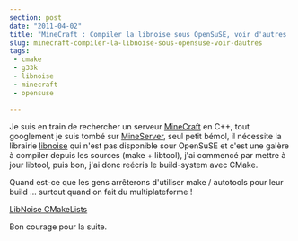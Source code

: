 ```yaml
---
section: post
date: "2011-04-02"
title: "MineCraft : Compiler la libnoise sous OpenSuSE, voir d'autres ..."
slug: minecraft-compiler-la-libnoise-sous-opensuse-voir-dautres
tags:
 - cmake
 - g33k
 - libnoise
 - minecraft
 - opensuse

---
```


Je suis en train de rechercher un serveur [MineCraft](http://www.minecraft.net/) en C++, tout googlement je suis tombé sur [MineServer](http://mineserver.be/), seul petit bémol, il nécessite la librairie [libnoise](http://libnoise.sourceforge.net/) qui n'est pas disponible sour OpenSuSE et c'est une galère à compiler depuis les sources (make + libtool), j'ai commencé par mettre à jour libtool, puis bon, j'ai donc reécris le build-system avec CMake. 

Quand est-ce que les gens arrêterons d'utiliser make / autotools pour leur build ... surtout quand on fait du multiplateforme !

[LibNoise CMakeLists](http://static.zenithar.org/wp-content/uploads/2011/04/CMakeLists.txt)

Bon courage pour la suite.
